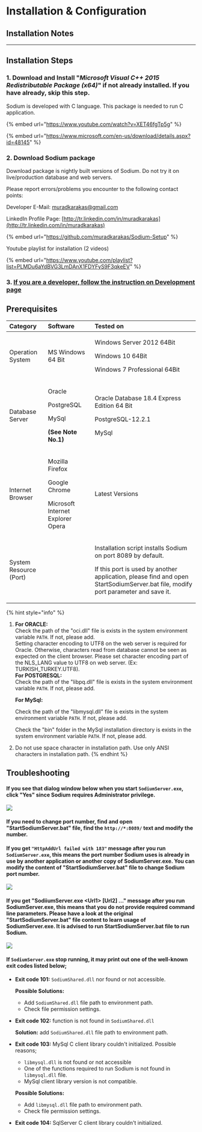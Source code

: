 # Installation & Configuration

## Installation Notes

---

## Installation Steps

### 1. Download and Install "_Microsoft Visual C++ 2015 Redistributable Package \(x64\)_" if not already installed. If you have already, skip this step.

Sodium is developed with C language. This package is needed to run C application.

{% embed url="https://www.youtube.com/watch?v=XET46fgTp5g" %}

{% embed url="https://www.microsoft.com/en-us/download/details.aspx?id=48145" %}

### 2.  Download Sodium package

Download package is nightly built versions of Sodium. Do not try it on live/production database and web servers.

Please report errors/problems you encounter to the following contact points:

Developer E-Mail: [muradkarakas@gmail.com](https://muradkarakas.github.io/Sodium-Manual/download_page.html#) 

LinkedIn Profile Page: [http://tr.linkedin.com/in/muradkarakas](http://tr.linkedin.com/in/muradkarakas)

{% embed url="https://github.com/muradkarakas/Sodium-Setup" %}

Youtube playlist for installation \(2 videos\)

{% embed url="https://www.youtube.com/playlist?list=PLMDu6aYdBVG3LmDAnX1FDYFyS9F3qkeEV" %}

### 3. [If you are a developer, follow the instruction on Development page](development/ide.md)

## Prerequisites

<table>
  <thead>
    <tr>
      <th style="text-align:left"><b>Category</b>
      </th>
      <th style="text-align:left"> <b>Software</b>
      </th>
      <th style="text-align:left"> <b>Tested on</b>
      </th>
    </tr>
  </thead>
  <tbody>
    <tr>
      <td style="text-align:left">Operation System</td>
      <td style="text-align:left">MS Windows 64 Bit</td>
      <td style="text-align:left">
        <p>Windows Server 2012 64Bit</p>
        <p>Windows 10 64Bit</p>
        <p>Windows 7 Professional 64Bit</p>
      </td>
    </tr>
    <tr>
      <td style="text-align:left">Database Server</td>
      <td style="text-align:left">
        <p>Oracle</p>
        <p>PostgreSQL</p>
        <p>MySql</p>
        <p><b>(See Note No.1)</b>
        </p>
      </td>
      <td style="text-align:left">
        <p>Oracle Database 18.4 Express Edition 64 Bit</p>
        <p>PostgreSQL-12.2.1</p>
        <p>MySql</p>
      </td>
    </tr>
    <tr>
      <td style="text-align:left">Internet Browser</td>
      <td style="text-align:left">
        <p>Mozilla Firefox</p>
        <p>Google Chrome</p>
        <p>Microsoft Internet Explorer Opera</p>
      </td>
      <td style="text-align:left">Latest Versions</td>
    </tr>
    <tr>
      <td style="text-align:left">System Resource (Port)</td>
      <td style="text-align:left">&#x200B;</td>
      <td style="text-align:left">
        <p>Installation script installs Sodium on port 8089 by default.</p>
        <p>If this port is used by another application, please find and open StartSodiumServer.bat
          file, modify port parameter and save it.</p>
      </td>
    </tr>
  </tbody>
</table>

{% hint style="info" %}
1. **For ORACLE:**  
   Check the path of the "oci.dll" file is exists in the system environment variable `PATH`. If not, please add.  
   Setting character encoding to UTF8 on the web server is required for Oracle. Otherwise, characters read from database cannot be seen as expected on the client browser. Please set character encoding part of the NLS\_LANG value to UTF8 on web server. \(Ex: TURKISH\_TURKEY.UTF8\).  
    **For POSTGRESQL:**  
   Check the path of the "libpq.dll" file is exists in the system environment variable `PATH`. If not, please add. 

   **For MySql:**

   Check the path of the "libmysql.dll" file is exists in the system environment variable `PATH`. If not, please add.

   Check the "bin" folder in the MySql installation directory is exists in the system environment variable `PATH`. If not, please add.

2. Do not use space character in installation path. Use only ANSI characters in installation path.
{% endhint %}

## Troubleshooting

#### If you see that dialog window below when you start `SodiumServer.exe`, click "Yes" since Sodium requires Administrator privilege.

![](.gitbook/assets/image%20%283%29.png)

#### If you need to change port number, find and open "StartSodiumServer.bat" file, find the `http://*:8089/` text and modify the number.

#### If you get `"HttpAddUrl failed with 183"` message after you run `SodiumServer.exe`, this means the port number Sodium uses is already in use by another application or another copy of SodiumServer.exe. You can modify the content of "StartSodiumServer.bat" file to change Sodium port number. 

![](.gitbook/assets/image%20%282%29.png)

#### If you get "SodiiumServer.exe &lt;Url1&gt; \[Url2\] ..." message after you run SodiumServer.exe, this means that you do not provide required command line parameters. Please have a look at the original "StartSodiumServer.bat" file content to learn usage of SodiumServer.exe. It is advised to run StartSodiumServer.bat file to run Sodium.

![](.gitbook/assets/image.png)

#### If `SodiumServer.exe` stop running, it may print out one of the well-known exit codes listed below;

* **Exit code 101:** `SodiumShared.dll` nor found or not accessible.

  **Possible Solutions:**

  * Add `SodiumShared.dll` file path to environment path.
  * Check file permission settings.

* **Exit code 102:** function is not found in `SodiumShared.dll`

  **Solution:** add `SodiumShared.dll` file path to environment path.

* **Exit code 103:** MySql C client library couldn't initialized. Possible reasons;

  * `libmysql.dll` is not found or not accessible
  * One of the functions required to run Sodium is not found in `libmysql.dll` file.
  * MySql client library version is not compatible.

  **Possible Solutions:** 

  * Add `libmysql.dll` file path to environment path.
  * Check file permission settings.

* **Exit code 104:** SqlServer C client library couldn't initialized. 



